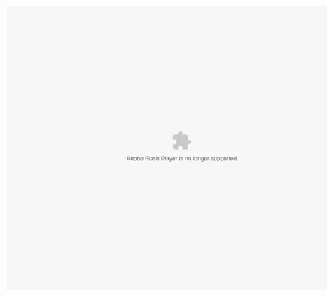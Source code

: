 

<embed src="http://resource.3cwdb.com/kailong-donghua/F100000201303110200.swf" width="800" height="650"  pluginspage="http://www.macromedia.com/go/getflashplayer" 
type="application/x-shockwave-flash" ></embed>